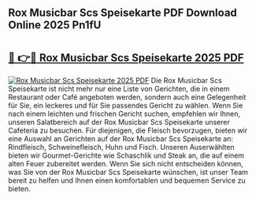 ## Rox Musicbar Scs Speisekarte PDF Download Online 2025 Pn1fU

# <h2><a href="http://gc9m63.nevu.top/?p=Rox+Musicbar+Scs+Speisekarte">🔗 👉🔴 Rox Musicbar Scs Speisekarte 2025 PDF</a></h2>

[![Rox Musicbar Scs Speisekarte 2025 PDF](https://i.imgur.com/dBaPXMq.png)](http://gc9m63.nevu.top/?p=Rox+Musicbar+Scs+Speisekarte)
Die Rox Musicbar Scs Speisekarte ist nicht mehr nur eine Liste von Gerichten, die in einem Restaurant oder Café angeboten werden, sondern auch eine Gelegenheit für Sie, ein leckeres und für Sie passendes Gericht zu wählen. Wenn Sie nach einem leichten und frischen Gericht suchen, empfehlen wir Ihnen, unseren Salatbereich auf der Rox Musicbar Scs Speisekarte unserer Cafeteria zu besuchen. Für diejenigen, die Fleisch bevorzugen, bieten wir eine Auswahl an Gerichten auf der Rox Musicbar Scs Speisekarte an: Rindfleisch, Schweinefleisch, Huhn und Fisch. Unseren Auserwählten bieten wir Gourmet-Gerichte wie Schaschlik und Steak an, die auf einem alten Feuer zubereitet werden. Wenn Sie sich nicht entscheiden können, was Sie von der Rox Musicbar Scs Speisekarte wünschen, ist unser Team bereit zu helfen und Ihnen einen komfortablen und bequemen Service zu bieten.
